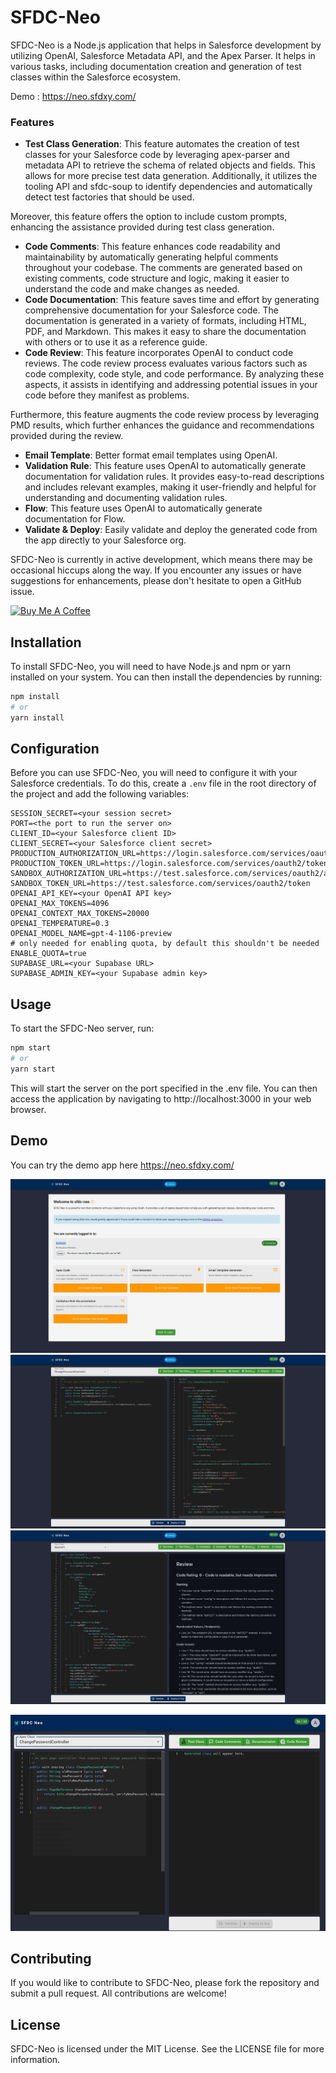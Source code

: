 # SFDC-Neo

SFDC-Neo is a Node.js application that helps in Salesforce development by utilizing OpenAI, Salesforce Metadata API, and the Apex Parser. It helps in various tasks, including documentation creation and generation of test classes within the Salesforce ecosystem.

Demo : https://neo.sfdxy.com/

### Features
- **Test Class Generation**: This feature automates the creation of test classes for your Salesforce code by leveraging apex-parser and metadata API to retrieve the schema of related objects and fields. This allows for more precise test data generation. Additionally, it utilizes the tooling API and sfdc-soup to identify dependencies and automatically detect test factories that should be used.

Moreover, this feature offers the option to include custom prompts, enhancing the assistance provided during test class generation.
- **Code Comments**: This feature enhances code readability and maintainability by automatically generating helpful comments throughout your codebase. The comments are generated based on existing comments, code structure and logic, making it easier to understand the code and make changes as needed.
- **Code Documentation**: This feature saves time and effort by generating comprehensive documentation for your Salesforce code. The documentation is generated in a variety of formats, including HTML, PDF, and Markdown. This makes it easy to share the documentation with others or to use it as a reference guide.
- **Code Review**: This feature incorporates OpenAI to conduct code reviews. The code review process evaluates various factors such as code complexity, code style, and code performance. By analyzing these aspects, it assists in identifying and addressing potential issues in your code before they manifest as problems.

Furthermore, this feature augments the code review process by leveraging PMD results, which further enhances the guidance and recommendations provided during the review.
- **Email Template**: Better format email templates using OpenAI.
- **Validation Rule**: This feature uses OpenAI to automatically generate documentation for validation rules. It provides easy-to-read descriptions and includes relevant examples, making it user-friendly and helpful for understanding and documenting validation rules.
- **Flow**: This feature uses OpenAI to automatically generate documentation for Flow.
- **Validate & Deploy**: Easily validate and deploy the generated code from the app directly to your Salesforce org.


SFDC-Neo is currently in active development, which means there may be occasional hiccups along the way. If you encounter any issues or have suggestions for enhancements, please don't hesitate to open a GitHub issue. 

<a href="https://www.buymeacoffee.com/avidev" target="_blank"><img src="https://cdn.buymeacoffee.com/buttons/v2/default-yellow.png" alt="Buy Me A Coffee" style="height: 50px !important;width: 180px !important;" ></a>

## Installation

To install SFDC-Neo, you will need to have Node.js and npm or yarn installed on your system. You can then install the dependencies by running:

```bash
npm install
# or
yarn install
```


## Configuration
Before you can use SFDC-Neo, you will need to configure it with your Salesforce credentials. To do this, create a `.env` file in the root directory of the project and add the following variables:


```
SESSION_SECRET=<your session secret>
PORT=<the port to run the server on>
CLIENT_ID=<your Salesforce client ID>
CLIENT_SECRET=<your Salesforce client secret>
PRODUCTION_AUTHORIZATION_URL=https://login.salesforce.com/services/oauth2/authorize
PRODUCTION_TOKEN_URL=https://login.salesforce.com/services/oauth2/token
SANDBOX_AUTHORIZATION_URL=https://test.salesforce.com/services/oauth2/authorize
SANDBOX_TOKEN_URL=https://test.salesforce.com/services/oauth2/token
OPENAI_API_KEY=<your OpenAI API key>
OPENAI_MAX_TOKENS=4096
OPENAI_CONTEXT_MAX_TOKENS=20000
OPENAI_TEMPERATURE=0.3
OPENAI_MODEL_NAME=gpt-4-1106-preview
# only needed for enabling quota, by default this shouldn't be needed
ENABLE_QUOTA=true
SUPABASE_URL=<your Supabase URL>
SUPABASE_ADMIN_KEY=<your Supabase admin key>
```

## Usage
To start the SFDC-Neo server, run:


```bash
npm start
# or
yarn start
```

This will start the server on the port specified in the .env file. You can then access the application by navigating to http://localhost:3000 in your web browser.


## Demo

You can try the demo app here https://neo.sfdxy.com/

![home.png](/screenshots/home.png)
![test_class_gen.png](/screenshots/test_class_gen.png)
![review.png](/screenshots/review.png)


![demo.gif](/screenshots/demo.gif)


## Contributing
If you would like to contribute to SFDC-Neo, please fork the repository and submit a pull request. All contributions are welcome!

## License
SFDC-Neo is licensed under the MIT License. See the LICENSE file for more information.
